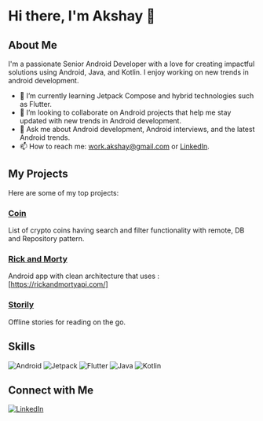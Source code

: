 # Hi there, I'm Akshay 👋

## About Me
I'm a passionate Senior Android Developer with a love for creating impactful solutions using Android, Java, and Kotlin. I enjoy working on new trends in android development. 
- 🌱 I’m currently learning Jetpack Compose and hybrid technologies such as Flutter.
- 👯 I’m looking to collaborate on Android projects that help me stay updated with new trends in Android development.
- 💬 Ask me about Android development, Android interviews, and the latest Android trends.
- 📫 How to reach me: work.akshay@gmail.com or [LinkedIn](https://www.linkedin.com/in/akshayp88).

## My Projects
Here are some of my top projects:

### [Coin](https://github.com/akshayz14/Crypto)
List of crypto coins having search and filter functionality with remote, DB and Repository pattern.


### [Rick and Morty](https://github.com/akshayz14/ricknmorty)
Android app with clean architecture that uses : [https://rickandmortyapi.com/]

### [Storily](https://github.com/akshayz14/story)
Offline stories for reading on the go.

## Skills
![Android](https://img.shields.io/badge/Android-3DDC84?style=flat&logo=android&logoColor=white)
![Jetpack](https://img.shields.io/badge/Jetpack-4285F4?style=flat&logo=android&logoColor=white)
![Flutter](https://img.shields.io/badge/Flutter-02569B?style=flat&logo=flutter&logoColor=white)
![Java](https://img.shields.io/badge/Java-007396?style=flat&logo=java&logoColor=white)
![Kotlin](https://img.shields.io/badge/Kotlin-0095D5?style=flat&logo=kotlin&logoColor=white)

## Connect with Me
[![LinkedIn](https://img.shields.io/badge/LinkedIn-0077B5?style=flat&logo=linkedin&logoColor=white)](https://www.linkedin.com/in/akshayp88)

